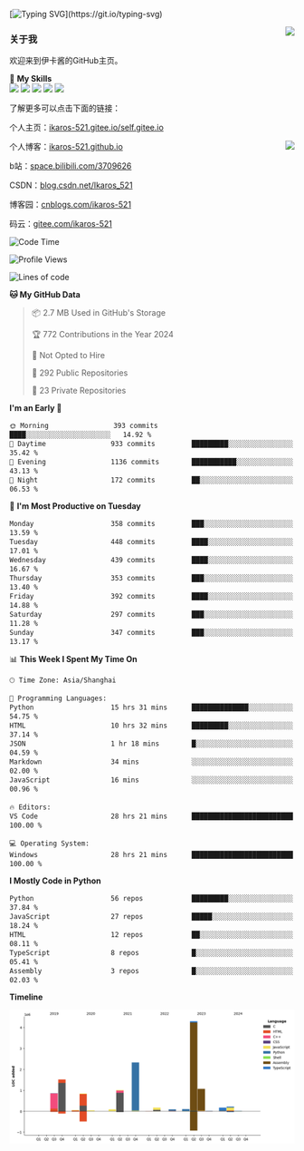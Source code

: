 [![Typing SVG](https://readme-typing-svg.herokuapp.com?size=25&duration=3000&color=8C43EA&vCenter=true&width=200&height=40&lines=Hi+Welcome+%F0%9F%91%8B%F0%9F%8F%BB;I'm+Love丶伊卡洛斯~~)](https://git.io/typing-svg)

<a href="#">
  <img align="right" src="https://github-readme-stats.vercel.app/api?username=Ikaros-521&count_private=true&show_icons=true&bg_color=15,f2f7fd,E0EAFC" />
</a>

### 关于我

欢迎来到伊卡酱的GitHub主页。

🌟 **My Skills**  
![](https://img.shields.io/badge/-C-A8B9CC?style=flat-square&logo=C&logoColor=fff)
![](https://img.shields.io/badge/-Python-3776AB?style=flat-square&logo=Python&logoColor=fff)
![](https://img.shields.io/badge/-JavaScript-F7DF1E?style=flat-square&logo=JavaScript&logoColor=fff)
![](https://img.shields.io/badge/-C++-00599C?style=flat-square&logo=Cpp&logoColor=fff)
![](https://img.shields.io/badge/-Linux-000000?style=flat-square&logo=Linux&logoColor=fff)

了解更多可以点击下面的链接：  

个人主页：[ikaros-521.gitee.io/self.gitee.io](https://ikaros-521.gitee.io/self.gitee.io/)  

<img align='right' src="https://github.com/Ikaros-521/Ikaros-521/assets/40910637/3a5e50bc-91dc-4aa5-b7a0-8b27ad1c2b33" height="330">

个人博客：[ikaros-521.github.io](https://ikaros-521.github.io/)  

b站：[space.bilibili.com/3709626](https://space.bilibili.com/3709626)  

CSDN：[blog.csdn.net/Ikaros_521](https://blog.csdn.net/Ikaros_521)  

博客园：[cnblogs.com/ikaros-521](https://www.cnblogs.com/ikaros-521)  

码云：[gitee.com/ikaros-521](https://gitee.com/ikaros-521)  


<!--START_SECTION:waka-->
![Code Time](http://img.shields.io/badge/Code%20Time-1%2C492%20hrs%2057%20mins-blue)

![Profile Views](http://img.shields.io/badge/Profile%20Views-3-blue)

![Lines of code](https://img.shields.io/badge/From%20Hello%20World%20I%27ve%20Written-12.9%20million%20lines%20of%20code-blue)

**🐱 My GitHub Data** 

> 📦 2.7 MB Used in GitHub's Storage 
 > 
> 🏆 772 Contributions in the Year 2024
 > 
> 🚫 Not Opted to Hire
 > 
> 📜 292 Public Repositories 
 > 
> 🔑 23 Private Repositories 
 > 
**I'm an Early 🐤** 

```text
🌞 Morning                393 commits         ████░░░░░░░░░░░░░░░░░░░░░   14.92 % 
🌆 Daytime                933 commits         █████████░░░░░░░░░░░░░░░░   35.42 % 
🌃 Evening                1136 commits        ███████████░░░░░░░░░░░░░░   43.13 % 
🌙 Night                  172 commits         ██░░░░░░░░░░░░░░░░░░░░░░░   06.53 % 
```
📅 **I'm Most Productive on Tuesday** 

```text
Monday                   358 commits         ███░░░░░░░░░░░░░░░░░░░░░░   13.59 % 
Tuesday                  448 commits         ████░░░░░░░░░░░░░░░░░░░░░   17.01 % 
Wednesday                439 commits         ████░░░░░░░░░░░░░░░░░░░░░   16.67 % 
Thursday                 353 commits         ███░░░░░░░░░░░░░░░░░░░░░░   13.40 % 
Friday                   392 commits         ████░░░░░░░░░░░░░░░░░░░░░   14.88 % 
Saturday                 297 commits         ███░░░░░░░░░░░░░░░░░░░░░░   11.28 % 
Sunday                   347 commits         ███░░░░░░░░░░░░░░░░░░░░░░   13.17 % 
```


📊 **This Week I Spent My Time On** 

```text
🕑︎ Time Zone: Asia/Shanghai

💬 Programming Languages: 
Python                   15 hrs 31 mins      ██████████████░░░░░░░░░░░   54.75 % 
HTML                     10 hrs 32 mins      █████████░░░░░░░░░░░░░░░░   37.14 % 
JSON                     1 hr 18 mins        █░░░░░░░░░░░░░░░░░░░░░░░░   04.59 % 
Markdown                 34 mins             ░░░░░░░░░░░░░░░░░░░░░░░░░   02.00 % 
JavaScript               16 mins             ░░░░░░░░░░░░░░░░░░░░░░░░░   00.96 % 

🔥 Editors: 
VS Code                  28 hrs 21 mins      █████████████████████████   100.00 % 

💻 Operating System: 
Windows                  28 hrs 21 mins      █████████████████████████   100.00 % 
```

**I Mostly Code in Python** 

```text
Python                   56 repos            █████████░░░░░░░░░░░░░░░░   37.84 % 
JavaScript               27 repos            █████░░░░░░░░░░░░░░░░░░░░   18.24 % 
HTML                     12 repos            ██░░░░░░░░░░░░░░░░░░░░░░░   08.11 % 
TypeScript               8 repos             █░░░░░░░░░░░░░░░░░░░░░░░░   05.41 % 
Assembly                 3 repos             █░░░░░░░░░░░░░░░░░░░░░░░░   02.03 % 
```



**Timeline**

![Lines of Code chart](https://raw.githubusercontent.com/Ikaros-521/Ikaros-521/main/assets/bar_graph.png)


<!--END_SECTION:waka-->


<!--
**Ikaros-521/Ikaros-521** is a ✨ _special_ ✨ repository because its `README.md` (this file) appears on your GitHub profile.

Here are some ideas to get you started:

- 🔭 I’m currently working on ...
- 🌱 I’m currently learning ...
- 👯 I’m looking to collaborate on ...
- 🤔 I’m looking for help with ...
- 💬 Ask me about ...
- 📫 How to reach me: ...
- 😄 Pronouns: ...
- ⚡ Fun fact: ...
-->

